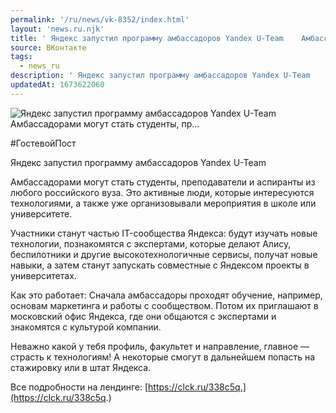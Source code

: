 ```yaml
---
permalink: '/ru/news/vk-8352/index.html'
layout: 'news.ru.njk'
title: ' Яндекс запустил программу амбассадоров Yandex U-Team    Амбассадорами могут стать студенты, пр…'
source: ВКонтакте
tags:
  - news_ru
description: ' Яндекс запустил программу амбассадоров Yandex U-Team    Амбассадорами могут стать студенты, пр…'
updatedAt: 1673622060
---
```

![ Яндекс запустил программу амбассадоров Yandex U-Team    Амбассадорами могут стать студенты, пр…](https://sun9-79.userapi.com/impg/IJyJKQCgS3vw0G2_QrZ2NJMDMe_K_hlMowhOeQ/Qj7SKDezJmo.jpg?size=1200x600&quality=96&sign=f787aa4289f669f9b8cc8fb3621f6e05&c_uniq_tag=V6KhYfS-a5HtXpgt9DyD9hteSGF9II0rV7ZF1Ogoc-8&type=album)

#ГостевойПост

Яндекс запустил программу амбассадоров Yandex U-Team

Амбассадорами могут стать студенты, преподаватели и аспиранты из любого российского вуза. Это активные люди, которые интересуются технологиями, а также уже организовывали мероприятия в школе или университете.

Участники станут частью IT-сообщества Яндекса: будут изучать новые технологии, познакомятся с экспертами, которые делают Алису, беспилотники и другие высокотехнологичные сервисы, получат новые навыки, а затем станут запускать совместные с Яндексом проекты в университетах.

Как это работает: Сначала амбассадоры проходят обучение, например, основам маркетинга и работы с сообществом. Потом их приглашают в московский офис Яндекса, где они общаются с экспертами и знакомятся с культурой компании.

Неважно какой у тебя профиль, факультет и направление, главное — страсть к технологиям! А некоторые смогут в дальнейшем попасть на стажировку или в штат Яндекса.

Все подробности на лендинге: [https://clck.ru/338c5q.](https://clck.ru/338c5q.)
